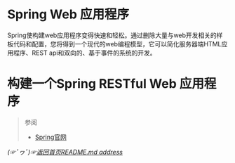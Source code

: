 # Spring Web 应用程序
Spring使构建web应用程序变得快速和轻松。通过删除大量与web开发相关的样板代码和配置，您将得到一个现代的web编程模型，它可以简化服务器端HTML应用程序、REST api和双向的、基于事件的系统的开发。

# 构建一个Spring RESTful Web 应用程序






> 参阅
> * [Spring官网](https://spring.io/)

*(☞ﾟヮﾟ)☞[返回首页README.md address](https://github.com/fredomli/java-standard)*
